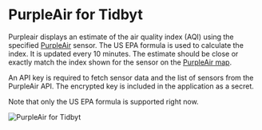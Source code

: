 # PurpleAir for Tidbyt

Purpleair displays an estimate of the air quality index (AQI) using the specified [PurpleAir](https://www.purpleair.com) sensor. The US EPA formula is used to calculate the index. It is updated every 10 minutes. The estimate should be close or exactly match the index shown for the sensor on the [PurpleAir map](https://map.purpleair.com/1/mAQI/a0/p604800/cC5?select=33997#15.38/37.828489/-122.42342).

An API key is required to fetch sensor data and the list of sensors from the PurpleAir API. The encrypted key is included in the application as a secret.

Note that only the US EPA formula is supported right now.

![PurpleAir for Tidbyt](screenshot.gif)